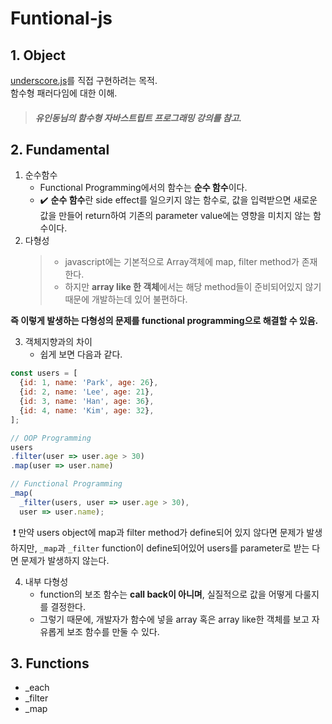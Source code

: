 # Funtional-js
## 1. Object
[underscore.js](http://underscorejs.org/)를 직접 구현하려는 목적.  
함수형 패러다임에 대한 이해.  
>##### 유인동님의 함수형 자바스트립트 프로그래밍 강의를 참고.
## 2. Fundamental
1. 순수함수  
	* Functional Programming에서의 함수는 **순수 함수**이다.  
	* :heavy_check_mark: **순수 함수**란 side effect를 일으키지 않는 함수로, 값을 입력받으면 새로운 값을 만들어 return하여 기존의 parameter value에는 영향을 미치지 않는 함수이다.  
2. 다형성
	>* javascript에는 기본적으로 Array객체에 map, filter method가 존재한다.  
	>* 하지만 **array like 한 객체**에서는 해당 method들이 준비되어있지 않기 때문에 개발하는데 있어 불편하다.  
  
  
**즉 이렇게 발생하는 다형성의 문제를 functional programming으로 해결할 수 있음.**  

3. 객체지향과의 차이
	* 쉽게 보면 다음과 같다.    
  ```javascript
  const users = [
    {id: 1, name: 'Park', age: 26},
    {id: 2, name: 'Lee', age: 21},
    {id: 3, name: 'Han', age: 36},
    {id: 4, name: 'Kim', age: 32},
  ];
  
  // OOP Programming
  users
  .filter(user => user.age > 30)
  .map(user => user.name)
  
  // Functional Programming
  _map(
    _filter(users, user => user.age > 30),
    user => user.name);
  ```  
  :exclamation: 만약 users object에 map과 filter method가 define되어 있지 않다면 문제가 발생하지만, `_map`과 `_filter` function이 define되어있어 users를 parameter로 받는 다면 문제가 발생하지 않는다.  

4. 내부 다형성  
	* function의 보조 함수는 **call back이 아니며**, 실질적으로 값을 어떻게 다룰지를 결정한다.  
 	* 그렇기 때문에, 개발자가 함수에 넣을 array 혹은 array like한 객체를 보고 자유롭게 보조 함수를 만둘 수 있다. 

## 3. Functions
* _each
* _filter
* _map